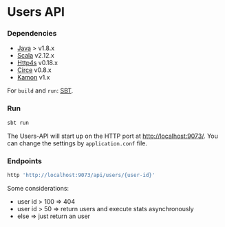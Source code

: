 Users API
======

### Dependencies
- [Java] > v1.8.x
- [Scala] v2.12.x
- [Http4s] v0.18.x
- [Circe] v0.8.x
- [Kamon] v1.x

For `build` and `run`: [SBT].

### Run

```bash
sbt run
```

The Users-API will start up on the HTTP port at <http://localhost:9073/>.
You can change the settings by `application.conf` file.

### Endpoints

```bash
http 'http://localhost:9073/api/users/{user-id}'
```

Some considerations:
* user id > 100 => 404
* user id > 50  => return users and execute stats asynchronously
* else          => just return an user

[SBT]:https://www.scala-sbt.org/
[Java]:https://www.java.com/es/download/
[Scala]:https://www.scala-lang.org/
[Http4s]:http://http4s.org/
[Circe]:https://circe.github.io/circe/
[Kamon]:http://kamon.io